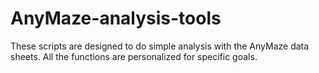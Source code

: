 # AnyMaze-analysis-tools

These scripts are designed to do simple analysis with the AnyMaze data sheets. All the functions are personalized for specific goals. 
